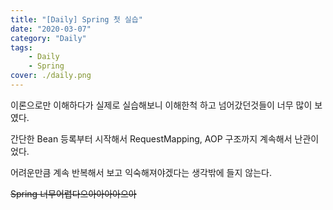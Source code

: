 ```yaml
---
title: "[Daily] Spring 첫 실습"
date: "2020-03-07"
category: "Daily"
tags:
    - Daily
    - Spring
cover: ./daily.png
---
```


이론으로만 이해하다가 실제로 실습해보니 이해한척 하고 넘어갔던것들이 너무 많이 보였다.

간단한 Bean 등록부터 시작해서 RequestMapping, AOP 구조까지 계속해서 난관이었다.

어려운만큼 계속 반복해서 보고 익숙해져야겠다는 생각밖에 들지 않는다.

~~Spring 너무어렵다으아아아아으아~~
